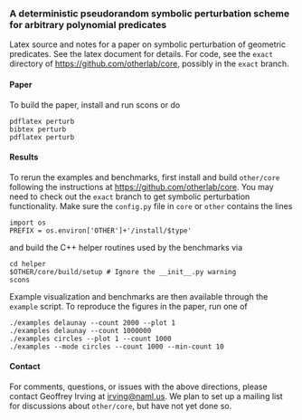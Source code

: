 ### A deterministic pseudorandom symbolic perturbation scheme for arbitrary polynomial predicates

Latex source and notes for a paper on symbolic perturbation of geometric predicates.
See the latex document for details.  For code, see the `exact` directory of
https://github.com/otherlab/core, possibly in the `exact` branch.

#### Paper

To build the paper, install and run scons or do

    pdflatex perturb
    bibtex perturb
    pdflatex perturb

#### Results

To rerun the examples and benchmarks, first install and build `other/core` following the instructions
at https://github.com/otherlab/core.  You may need to check out the `exact` branch to get symbolic
perturbation functionality.  Make sure the `config.py` file in `core` or `other` contains the lines

    import os
    PREFIX = os.environ['OTHER']+'/install/$type'

and build the C++ helper routines used by the benchmarks via

    cd helper
    $OTHER/core/build/setup # Ignore the __init__.py warning
    scons

Example visualization and benchmarks are then available through the `example` script.  To reproduce
the figures in the paper, run one of

    ./examples delaunay --count 2000 --plot 1
    ./examples delaunay --count 1000000
    ./examples circles --plot 1 --count 1000
    ./examples --mode circles --count 1000 --min-count 10

#### Contact

For comments, questions, or issues with the above directions, please contact Geoffrey Irving at <irving@naml.us>.
We plan to set up a mailing list for discussions about `other/core`, but have not yet done so.
